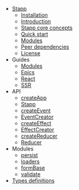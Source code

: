 * [Stapp](README.md#stapp)
  * [Installation](README.md#installation)
  * [Introduction](README.md#introduction)
  * [Stapp core concepts](README.md#stapp-core-concepts)
  * [Quick start](README.md#quick-start)
  * [Modules](README.md#modules)
  * [Peer dependencies](README.md#peer-dependencies)
  * [License](README.md#license)
* Guides
  * [Modules](/usage/Modules.md)
  * [Epics](/usage/epics.md)
  * [React](/usage/react.md)
  * [SSR](/usage/ssr.md)
* API
  * [createApp](/api/createApp.md)
  * [Stapp](/api/Stapp.md)
  * [createEvent](/api/createEvent.md)
  * [EventCreator](/api/EventCreator.md)
  * [createEffect](/api/createEffect.md)
  * [EffectCreator](/api/EffectCreator.md)
  * [createReducer](/api/createReducer.md)
  * [Reducer](/api/Reducer.md)
* Modules
  * [persist](/modules/persist.md)
  * [loaders](/modules/loaders.md)
  * [formBase](/modules/formBase.md)
  * [validate](/modules/validate.md)
* [Types definitions](types.md)
